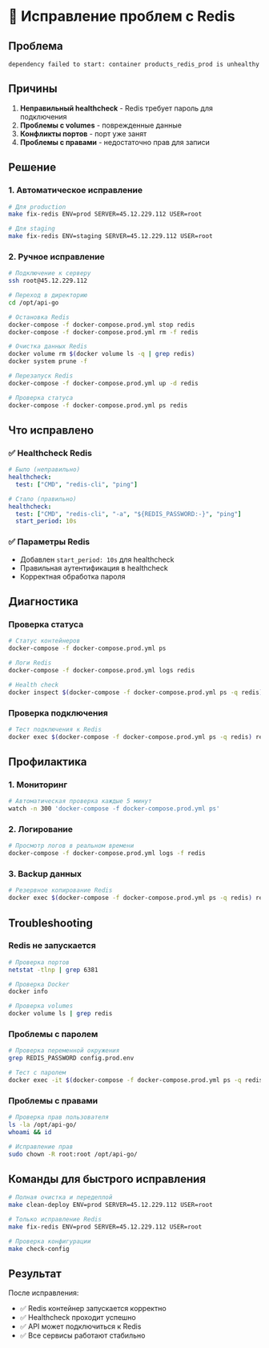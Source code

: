 # 🔧 Исправление проблем с Redis

## Проблема
```
dependency failed to start: container products_redis_prod is unhealthy
```

## Причины
1. **Неправильный healthcheck** - Redis требует пароль для подключения
2. **Проблемы с volumes** - поврежденные данные
3. **Конфликты портов** - порт уже занят
4. **Проблемы с правами** - недостаточно прав для записи

## Решение

### 1. Автоматическое исправление

```bash
# Для production
make fix-redis ENV=prod SERVER=45.12.229.112 USER=root

# Для staging
make fix-redis ENV=staging SERVER=45.12.229.112 USER=root
```

### 2. Ручное исправление

```bash
# Подключение к серверу
ssh root@45.12.229.112

# Переход в директорию
cd /opt/api-go

# Остановка Redis
docker-compose -f docker-compose.prod.yml stop redis
docker-compose -f docker-compose.prod.yml rm -f redis

# Очистка данных Redis
docker volume rm $(docker volume ls -q | grep redis)
docker system prune -f

# Перезапуск Redis
docker-compose -f docker-compose.prod.yml up -d redis

# Проверка статуса
docker-compose -f docker-compose.prod.yml ps redis
```

## Что исправлено

### ✅ Healthcheck Redis
```yaml
# Было (неправильно)
healthcheck:
  test: ["CMD", "redis-cli", "ping"]

# Стало (правильно)
healthcheck:
  test: ["CMD", "redis-cli", "-a", "${REDIS_PASSWORD:-}", "ping"]
  start_period: 10s
```

### ✅ Параметры Redis
- Добавлен `start_period: 10s` для healthcheck
- Правильная аутентификация в healthcheck
- Корректная обработка пароля

## Диагностика

### Проверка статуса
```bash
# Статус контейнеров
docker-compose -f docker-compose.prod.yml ps

# Логи Redis
docker-compose -f docker-compose.prod.yml logs redis

# Health check
docker inspect $(docker-compose -f docker-compose.prod.yml ps -q redis) | grep -A 10 Health
```

### Проверка подключения
```bash
# Тест подключения к Redis
docker exec $(docker-compose -f docker-compose.prod.yml ps -q redis) redis-cli -a YOUR_REDIS_PASSWORD ping
```

## Профилактика

### 1. Мониторинг
```bash
# Автоматическая проверка каждые 5 минут
watch -n 300 'docker-compose -f docker-compose.prod.yml ps'
```

### 2. Логирование
```bash
# Просмотр логов в реальном времени
docker-compose -f docker-compose.prod.yml logs -f redis
```

### 3. Backup данных
```bash
# Резервное копирование Redis
docker exec $(docker-compose -f docker-compose.prod.yml ps -q redis) redis-cli -a YOUR_PASSWORD SAVE
```

## Troubleshooting

### Redis не запускается
```bash
# Проверка портов
netstat -tlnp | grep 6381

# Проверка Docker
docker info

# Проверка volumes
docker volume ls | grep redis
```

### Проблемы с паролем
```bash
# Проверка переменной окружения
grep REDIS_PASSWORD config.prod.env

# Тест с паролем
docker exec -it $(docker-compose -f docker-compose.prod.yml ps -q redis) redis-cli -a YOUR_PASSWORD
```

### Проблемы с правами
```bash
# Проверка прав пользователя
ls -la /opt/api-go/
whoami && id

# Исправление прав
sudo chown -R root:root /opt/api-go/
```

## Команды для быстрого исправления

```bash
# Полная очистка и передеплой
make clean-deploy ENV=prod SERVER=45.12.229.112 USER=root

# Только исправление Redis
make fix-redis ENV=prod SERVER=45.12.229.112 USER=root

# Проверка конфигурации
make check-config
```

## Результат

После исправления:
- ✅ Redis контейнер запускается корректно
- ✅ Healthcheck проходит успешно
- ✅ API может подключиться к Redis
- ✅ Все сервисы работают стабильно 